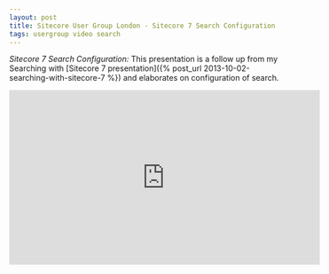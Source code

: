 ```yaml
---
layout: post
title: Sitecore User Group London - Sitecore 7 Search Configuration
tags: usergroup video search
---
```


_Sitecore 7 Search Configuration:_ This presentation is a follow up from my Searching with [Sitecore 7 presentation]({% post_url 2013-10-02-searching-with-sitecore-7 %}) and elaborates on configuration of search.

<iframe width="560" height="315" src="https://www.youtube.com/embed/tTxurR34HZs" frameborder="0" allowfullscreen></iframe>


